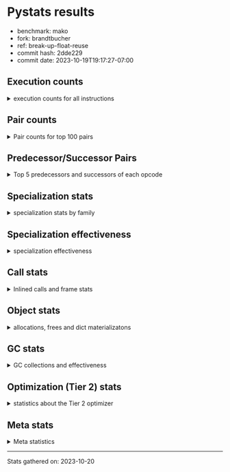 
# Pystats results

- benchmark: mako
- fork: brandtbucher
- ref: break-up-float-reuse
- commit hash: 2dde229
- commit date: 2023-10-19T19:17:27-07:00

## Execution counts

<details>
<summary> execution counts for all instructions </summary>

|Name | Count | Self | Cumulative | Miss ratio | 
|---|---:|---:|---:|---:|
| LOAD_FAST | 153,040,320 | 18.2% | 18.2% |  |
| LOAD_CONST | 152,035,260 | 18.1% | 36.2% |  |
| PUSH_NULL | 76,256,880 | 9.1% | 45.3% |  |
| STORE_FAST | 76,014,540 | 9.0% | 54.3% |  |
| POP_TOP | 65,468,220 | 7.8% | 62.1% |  |
| CALL_BUILTIN_O | 65,400,960 | 7.8% | 69.9% |  |
| LOAD_ATTR_METHOD_NO_DICT | 54,141,120 | 6.4% | 76.3% |  |
| CALL_METHOD_DESCRIPTOR_FAST_WITH_KEYWORDS | 54,050,400 | 6.4% | 82.7% |  |
| LOAD_GLOBAL_BUILTIN | 22,070,940 | 2.6% | 85.4% |  |
| FOR_ITER_RANGE | 21,793,500 | 2.6% | 88.0% |  |
| JUMP_BACKWARD | 21,792,480 | 2.6% | 90.6% |  |
| CALL_STR_1 | 21,700,800 | 2.6% | 93.1% |  |
| RESUME_CHECK | 11,122,140 | 1.3% | 94.5% |  |
| LOAD_GLOBAL_MODULE | 11,103,940 | 1.3% | 95.8% |  |
| RETURN_VALUE | 11,059,260 | 1.3% | 97.1% |  |
| CALL_PY_EXACT_ARGS | 10,981,920 | 1.3% | 98.4% |  |
| LOAD_ATTR_MODULE | 10,883,160 | 1.3% | 99.7% | 0.0% |
| POP_JUMP_IF_FALSE | 206,940 | 0.0% | 99.7% |  |
| LOAD_FAST_LOAD_FAST | 199,200 | 0.0% | 99.7% |  |
| LOAD_ATTR_INSTANCE_VALUE | 192,480 | 0.0% | 99.8% | 1.0% |
| LOAD_ATTR | 169,860 | 0.0% | 99.8% |  |
| TO_BOOL_BOOL | 153,120 | 0.0% | 99.8% |  |
| GET_ITER | 145,980 | 0.0% | 99.8% |  |
| CALL_ISINSTANCE | 145,920 | 0.0% | 99.8% |  |
| FOR_ITER_LIST | 144,960 | 0.0% | 99.8% |  |
| CALL | 111,320 | 0.0% | 99.9% |  |
| POP_JUMP_IF_TRUE | 106,560 | 0.0% | 99.9% |  |
| STORE_ATTR_INSTANCE_VALUE | 95,520 | 0.0% | 99.9% |  |
| NOP | 83,580 | 0.0% | 99.9% |  |
| TO_BOOL | 77,540 | 0.0% | 99.9% |  |
| RETURN_CONST | 62,880 | 0.0% | 99.9% |  |
| CALL_BOUND_METHOD_EXACT_ARGS | 57,600 | 0.0% | 99.9% |  |
| POP_JUMP_IF_NONE | 55,680 | 0.0% | 99.9% |  |
| COPY | 54,720 | 0.0% | 99.9% |  |
| BUILD_TUPLE | 53,280 | 0.0% | 99.9% |  |
| LOAD_ATTR_METHOD_WITH_VALUES | 45,120 | 0.0% | 99.9% |  |
| CALL_BUILTIN_FAST | 36,480 | 0.0% | 99.9% |  |
| CALL_METHOD_DESCRIPTOR_FAST | 33,600 | 0.0% | 99.9% |  |
| INTERPRETER_EXIT | 31,200 | 0.0% | 100.0% |  |
| BINARY_OP | 30,540 | 0.0% | 100.0% |  |
| TO_BOOL_NONE | 29,760 | 0.0% | 100.0% |  |
| BINARY_SUBSCR | 29,360 | 0.0% | 100.0% |  |
| JUMP_FORWARD | 27,840 | 0.0% | 100.0% |  |
| CONTAINS_OP | 27,840 | 0.0% | 100.0% |  |
| MAKE_FUNCTION | 26,880 | 0.0% | 100.0% |  |
| BINARY_SUBSCR_DICT | 26,880 | 0.0% | 100.0% |  |
| CALL_BUILTIN_CLASS | 25,020 | 0.0% | 100.0% |  |
| CALL_PY_WITH_DEFAULTS | 24,960 | 0.0% | 100.0% |  |
| CALL_METHOD_DESCRIPTOR_O | 24,480 | 0.0% | 100.0% |  |
| COMPARE_OP_INT | 24,060 | 0.0% | 100.0% |  |
| CALL_TYPE_1 | 24,000 | 0.0% | 100.0% |  |
| CALL_LEN | 24,000 | 0.0% | 100.0% |  |
| LOAD_ATTR_WITH_HINT | 14,400 | 0.0% | 100.0% |  |
| LOAD_DEREF | 7,320 | 0.0% | 100.0% |  |
| STORE_ATTR | 4,960 | 0.0% | 100.0% |  |
| CALL_METHOD_DESCRIPTOR_NOARGS | 4,320 | 0.0% | 100.0% |  |
| STORE_SUBSCR_DICT | 3,840 | 0.0% | 100.0% |  |
| CALL_KW | 3,840 | 0.0% | 100.0% |  |
| POP_JUMP_IF_NOT_NONE | 3,360 | 0.0% | 100.0% |  |
| COPY_FREE_VARS | 2,940 | 0.0% | 100.0% |  |
| SET_FUNCTION_ATTRIBUTE | 2,880 | 0.0% | 100.0% |  |
| BUILD_MAP | 2,880 | 0.0% | 100.0% |  |
| LOAD_ATTR_NONDESCRIPTOR_WITH_VALUES | 1,940 | 0.0% | 100.0% | 23.7% |
| CALL_FUNCTION_EX | 1,500 | 0.0% | 100.0% |  |
| DICT_MERGE | 1,440 | 0.0% | 100.0% |  |
| BUILD_LIST | 1,440 | 0.0% | 100.0% |  |
| TO_BOOL_INT | 960 | 0.0% | 100.0% |  |
| MAKE_CELL | 960 | 0.0% | 100.0% |  |
| LIST_EXTEND | 960 | 0.0% | 100.0% |  |
| CALL_INTRINSIC_1 | 960 | 0.0% | 100.0% |  |
| BINARY_SUBSCR_GETITEM | 960 | 0.0% | 100.0% |  |
| UNPACK_SEQUENCE_TWO_TUPLE | 480 | 0.0% | 100.0% |  |
| TO_BOOL_STR | 480 | 0.0% | 100.0% |  |
| STORE_FAST_STORE_FAST | 480 | 0.0% | 100.0% |  |
| STORE_DEREF | 480 | 0.0% | 100.0% |  |
| IMPORT_NAME | 480 | 0.0% | 100.0% |  |
| IMPORT_FROM | 480 | 0.0% | 100.0% |  |
| BINARY_SUBSCR_TUPLE_INT | 480 | 0.0% | 100.0% |  |
| BINARY_SLICE | 480 | 0.0% | 100.0% |  |
| BINARY_OP_ADD_INT | 480 | 0.0% | 100.0% |  |
| LOAD_GLOBAL | 80 | 0.0% | 100.0% |  |
| BINARY_OP_SUBTRACT_FLOAT_LHS | 60 | 0.0% | 100.0% |  |
| COMPARE_OP | 20 | 0.0% | 100.0% |  |


</details>

## Pair counts

<details>
<summary> Pair counts for top 100 pairs </summary>

|Pair | Count | Self | Cumulative | 
|---|---:|---:|---:|
| STORE_FAST LOAD_FAST | 75,878,160 | 9.0% | 9.0% |
| CALL_BUILTIN_O POP_TOP | 65,400,960 | 7.8% | 16.8% |
| LOAD_FAST PUSH_NULL | 65,377,080 | 7.8% | 24.6% |
| LOAD_CONST LOAD_CONST | 54,077,760 | 6.4% | 31.0% |
| LOAD_FAST LOAD_ATTR_METHOD_NO_DICT | 54,075,360 | 6.4% | 37.4% |
| LOAD_CONST CALL_METHOD_DESCRIPTOR_FAST_WITH_KEYWORDS | 54,050,400 | 6.4% | 43.8% |
| LOAD_ATTR_METHOD_NO_DICT LOAD_CONST | 54,050,400 | 6.4% | 50.3% |
| CALL_METHOD_DESCRIPTOR_FAST_WITH_KEYWORDS STORE_FAST | 54,050,400 | 6.4% | 56.7% |
| PUSH_NULL LOAD_CONST | 43,695,360 | 5.2% | 61.9% |
| LOAD_CONST CALL_BUILTIN_O | 43,671,360 | 5.2% | 67.1% |
| POP_TOP LOAD_FAST | 43,557,600 | 5.2% | 72.2% |
| LOAD_GLOBAL_BUILTIN LOAD_FAST | 21,900,540 | 2.6% | 74.8% |
| POP_TOP JUMP_BACKWARD | 21,792,480 | 2.6% | 77.4% |
| PUSH_NULL LOAD_GLOBAL_BUILTIN | 21,700,800 | 2.6% | 80.0% |
| LOAD_FAST CALL_STR_1 | 21,672,480 | 2.6% | 82.6% |
| JUMP_BACKWARD FOR_ITER_RANGE | 21,648,480 | 2.6% | 85.1% |
| FOR_ITER_RANGE STORE_FAST | 21,648,480 | 2.6% | 87.7% |
| CALL_PY_EXACT_ARGS RESUME_CHECK | 10,979,040 | 1.3% | 89.0% |
| RESUME_CHECK LOAD_FAST | 10,977,600 | 1.3% | 90.3% |
| LOAD_GLOBAL_MODULE LOAD_ATTR_MODULE | 10,880,700 | 1.3% | 91.6% |
| LOAD_ATTR_MODULE PUSH_NULL | 10,879,720 | 1.3% | 92.9% |
| CALL_STR_1 CALL_BUILTIN_O | 10,852,320 | 1.3% | 94.2% |
| PUSH_NULL LOAD_GLOBAL_MODULE | 10,849,440 | 1.3% | 95.5% |
| RETURN_VALUE CALL_BUILTIN_O | 10,848,480 | 1.3% | 96.8% |
| CALL_STR_1 CALL_PY_EXACT_ARGS | 10,848,480 | 1.3% | 98.1% |
| LOAD_FAST RETURN_VALUE | 10,841,340 | 1.3% | 99.4% |
| LOAD_FAST LOAD_ATTR_INSTANCE_VALUE | 159,840 | 0.0% | 99.4% |
| LOAD_FAST GET_ITER | 145,500 | 0.0% | 99.4% |
| GET_ITER FOR_ITER_RANGE | 145,020 | 0.0% | 99.4% |
| FOR_ITER_RANGE LOAD_FAST | 145,020 | 0.0% | 99.4% |
| CALL_ISINSTANCE TO_BOOL_BOOL | 144,480 | 0.0% | 99.4% |
| JUMP_BACKWARD FOR_ITER_LIST | 144,000 | 0.0% | 99.5% |
| FOR_ITER_LIST STORE_FAST | 144,000 | 0.0% | 99.5% |
| TO_BOOL_BOOL POP_JUMP_IF_FALSE | 127,200 | 0.0% | 99.5% |
| LOAD_FAST LOAD_GLOBAL_BUILTIN | 120,000 | 0.0% | 99.5% |
| RESUME_CHECK LOAD_GLOBAL_BUILTIN | 101,280 | 0.0% | 99.5% |
| RETURN_VALUE RETURN_VALUE | 99,840 | 0.0% | 99.5% |
| LOAD_GLOBAL_BUILTIN CALL_ISINSTANCE | 96,000 | 0.0% | 99.5% |
| LOAD_FAST LOAD_ATTR | 94,080 | 0.0% | 99.6% |
| LOAD_FAST STORE_ATTR_INSTANCE_VALUE | 89,760 | 0.0% | 99.6% |
| LOAD_FAST CALL | 76,820 | 0.0% | 99.6% |
| LOAD_GLOBAL_MODULE LOAD_FAST | 75,840 | 0.0% | 99.6% |
| LOAD_GLOBAL_MODULE LOAD_FAST_LOAD_FAST | 75,360 | 0.0% | 99.6% |
| LOAD_FAST_LOAD_FAST CALL_PY_EXACT_ARGS | 74,400 | 0.0% | 99.6% |
| RETURN_VALUE STORE_FAST | 72,960 | 0.0% | 99.6% |
| LOAD_CONST LOAD_FAST | 61,440 | 0.0% | 99.6% |
| STORE_ATTR_INSTANCE_VALUE LOAD_FAST | 60,960 | 0.0% | 99.6% |
| POP_JUMP_IF_FALSE LOAD_FAST | 59,040 | 0.0% | 99.6% |
| LOAD_ATTR_INSTANCE_VALUE LOAD_ATTR | 58,080 | 0.0% | 99.6% |
| POP_TOP LOAD_CONST | 57,600 | 0.0% | 99.6% |
| NOP LOAD_FAST | 57,600 | 0.0% | 99.7% |
| LOAD_ATTR CALL_BOUND_METHOD_EXACT_ARGS | 57,600 | 0.0% | 99.7% |
| CALL_BOUND_METHOD_EXACT_ARGS RESUME_CHECK | 57,600 | 0.0% | 99.7% |
| LOAD_ATTR_INSTANCE_VALUE LOAD_CONST | 56,640 | 0.0% | 99.7% |
| LOAD_FAST POP_JUMP_IF_NONE | 54,240 | 0.0% | 99.7% |
| LOAD_FAST TO_BOOL | 53,280 | 0.0% | 99.7% |
| TO_BOOL POP_JUMP_IF_TRUE | 51,840 | 0.0% | 99.7% |
| POP_JUMP_IF_FALSE LOAD_GLOBAL_MODULE | 48,960 | 0.0% | 99.7% |
| POP_JUMP_IF_FALSE LOAD_CONST | 48,960 | 0.0% | 99.7% |
| LOAD_FAST LOAD_ATTR_METHOD_WITH_VALUES | 41,280 | 0.0% | 99.7% |
| RESUME_CHECK LOAD_GLOBAL_MODULE | 34,120 | 0.0% | 99.7% |
| LOAD_ATTR_METHOD_WITH_VALUES CALL_PY_EXACT_ARGS | 33,600 | 0.0% | 99.7% |
| LOAD_ATTR LOAD_FAST | 33,600 | 0.0% | 99.7% |
| RETURN_CONST POP_TOP | 31,680 | 0.0% | 99.7% |
| CACHE RESUME_CHECK | 30,720 | 0.0% | 99.7% |
| CALL STORE_FAST | 30,300 | 0.0% | 99.7% |
| STORE_FAST NOP | 29,760 | 0.0% | 99.7% |
| POP_TOP RETURN_CONST | 29,760 | 0.0% | 99.7% |
| POP_JUMP_IF_NONE LOAD_FAST | 29,760 | 0.0% | 99.7% |
| LOAD_FAST LOAD_GLOBAL_MODULE | 29,760 | 0.0% | 99.7% |
| LOAD_CONST STORE_FAST | 29,760 | 0.0% | 99.8% |
| STORE_ATTR_INSTANCE_VALUE RETURN_CONST | 29,280 | 0.0% | 99.8% |
| POP_JUMP_IF_TRUE LOAD_FAST | 29,280 | 0.0% | 99.8% |
| LOAD_CONST BINARY_SUBSCR | 29,280 | 0.0% | 99.8% |
| POP_TOP NOP | 28,860 | 0.0% | 99.8% |
| TO_BOOL_NONE POP_JUMP_IF_TRUE | 28,800 | 0.0% | 99.8% |
| STORE_FAST LOAD_GLOBAL_MODULE | 28,800 | 0.0% | 99.8% |
| POP_JUMP_IF_TRUE POP_TOP | 28,800 | 0.0% | 99.8% |
| LOAD_FAST CALL_BUILTIN_O | 28,800 | 0.0% | 99.8% |
| LOAD_ATTR_INSTANCE_VALUE RETURN_VALUE | 28,800 | 0.0% | 99.8% |
| LOAD_ATTR COPY | 28,800 | 0.0% | 99.8% |
| LOAD_ATTR CALL_BUILTIN_FAST | 28,800 | 0.0% | 99.8% |
| COPY TO_BOOL_NONE | 28,800 | 0.0% | 99.8% |
| CALL_BUILTIN_FAST LOAD_FAST | 28,800 | 0.0% | 99.8% |
| BINARY_SUBSCR LOAD_ATTR_INSTANCE_VALUE | 28,800 | 0.0% | 99.8% |
| RETURN_CONST INTERPRETER_EXIT | 28,320 | 0.0% | 99.8% |
| LOAD_ATTR_METHOD_NO_DICT LOAD_FAST_LOAD_FAST | 28,320 | 0.0% | 99.8% |
| LOAD_FAST BINARY_OP | 27,860 | 0.0% | 99.8% |
| CONTAINS_OP POP_JUMP_IF_FALSE | 27,840 | 0.0% | 99.8% |
| LOAD_FAST_LOAD_FAST LOAD_FAST | 27,360 | 0.0% | 99.8% |
| LOAD_CONST MAKE_FUNCTION | 26,880 | 0.0% | 99.8% |
| LOAD_GLOBAL_BUILTIN LOAD_FAST_LOAD_FAST | 26,400 | 0.0% | 99.8% |
| LOAD_ATTR_INSTANCE_VALUE LOAD_FAST | 26,400 | 0.0% | 99.8% |
| TO_BOOL_BOOL POP_JUMP_IF_TRUE | 25,920 | 0.0% | 99.8% |
| STORE_FAST JUMP_FORWARD | 25,920 | 0.0% | 99.8% |
| BINARY_SUBSCR_DICT RETURN_VALUE | 25,920 | 0.0% | 99.8% |
| TO_BOOL POP_JUMP_IF_FALSE | 25,440 | 0.0% | 99.8% |
| NOP LOAD_GLOBAL_MODULE | 25,440 | 0.0% | 99.8% |
| LOAD_FAST_LOAD_FAST LOAD_FAST_LOAD_FAST | 25,440 | 0.0% | 99.8% |
| JUMP_FORWARD LOAD_FAST | 25,440 | 0.0% | 99.8% |


</details>

## Predecessor/Successor Pairs

<details>
<summary> Top 5 predecessors and successors of each opcode </summary>

### BINARY_SLICE

<details>
<summary> Successors and predecessors for BINARY_SLICE </summary>

|Predecessors | Count | Percentage | 
|---|---:|---:|
| LOAD_FAST | 480 | 100.0% |

|Successors | Count | Percentage | 
|---|---:|---:|
| CALL_BUILTIN_CLASS | 480 | 100.0% |


</details>

### CACHE

<details>
<summary> Successors and predecessors for CACHE </summary>

|Predecessors | Count | Percentage | 
|---|---:|---:|

|Successors | Count | Percentage | 
|---|---:|---:|
| RESUME_CHECK | 30,720 | 98.5% |
| MAKE_CELL | 480 | 1.5% |


</details>

### BINARY_SUBSCR

<details>
<summary> Successors and predecessors for BINARY_SUBSCR </summary>

|Predecessors | Count | Percentage | 
|---|---:|---:|
| LOAD_CONST | 29,280 | 99.7% |
| BINARY_SUBSCR | 80 | 0.3% |

|Successors | Count | Percentage | 
|---|---:|---:|
| LOAD_ATTR_INSTANCE_VALUE | 28,800 | 98.1% |
| TO_BOOL_STR | 480 | 1.6% |
| BINARY_SUBSCR | 80 | 0.3% |


</details>

### GET_ITER

<details>
<summary> Successors and predecessors for GET_ITER </summary>

|Predecessors | Count | Percentage | 
|---|---:|---:|
| LOAD_FAST | 145,500 | 99.7% |
| CALL_BUILTIN_CLASS | 480 | 0.3% |

|Successors | Count | Percentage | 
|---|---:|---:|
| FOR_ITER_RANGE | 145,020 | 99.3% |
| FOR_ITER_LIST | 960 | 0.7% |


</details>

### INTERPRETER_EXIT

<details>
<summary> Successors and predecessors for INTERPRETER_EXIT </summary>

|Predecessors | Count | Percentage | 
|---|---:|---:|
| RETURN_CONST | 28,320 | 90.8% |
| RETURN_VALUE | 2,880 | 9.2% |

|Successors | Count | Percentage | 
|---|---:|---:|


</details>

### MAKE_FUNCTION

<details>
<summary> Successors and predecessors for MAKE_FUNCTION </summary>

|Predecessors | Count | Percentage | 
|---|---:|---:|
| LOAD_CONST | 26,880 | 100.0% |

|Successors | Count | Percentage | 
|---|---:|---:|
| LOAD_FAST | 24,000 | 89.3% |
| SET_FUNCTION_ATTRIBUTE | 2,880 | 10.7% |


</details>

### NOP

<details>
<summary> Successors and predecessors for NOP </summary>

|Predecessors | Count | Percentage | 
|---|---:|---:|
| STORE_FAST | 29,760 | 35.6% |
| POP_TOP | 28,860 | 34.5% |
| POP_JUMP_IF_FALSE | 24,000 | 28.7% |
| RESUME_CHECK | 960 | 1.1% |

|Successors | Count | Percentage | 
|---|---:|---:|
| LOAD_FAST | 57,600 | 68.9% |
| LOAD_GLOBAL_MODULE | 25,440 | 30.4% |
| LOAD_DEREF | 540 | 0.6% |


</details>

### POP_TOP

<details>
<summary> Successors and predecessors for POP_TOP </summary>

|Predecessors | Count | Percentage | 
|---|---:|---:|
| CALL_BUILTIN_O | 65,400,960 | 99.9% |
| RETURN_CONST | 31,680 | 0.0% |
| POP_JUMP_IF_TRUE | 28,800 | 0.0% |
| CALL | 4,380 | 0.0% |
| CALL_BUILTIN_FAST | 1,920 | 0.0% |

|Successors | Count | Percentage | 
|---|---:|---:|
| LOAD_FAST | 43,557,600 | 66.5% |
| JUMP_BACKWARD | 21,792,480 | 33.3% |
| LOAD_CONST | 57,600 | 0.1% |
| RETURN_CONST | 29,760 | 0.0% |
| NOP | 28,860 | 0.0% |


</details>

### PUSH_NULL

<details>
<summary> Successors and predecessors for PUSH_NULL </summary>

|Predecessors | Count | Percentage | 
|---|---:|---:|
| LOAD_FAST | 65,377,080 | 85.7% |
| LOAD_ATTR_MODULE | 10,879,720 | 14.3% |
| LOAD_DEREF | 60 | 0.0% |
| LOAD_ATTR | 20 | 0.0% |

|Successors | Count | Percentage | 
|---|---:|---:|
| LOAD_CONST | 43,695,360 | 57.3% |
| LOAD_GLOBAL_BUILTIN | 21,700,800 | 28.5% |
| LOAD_GLOBAL_MODULE | 10,849,440 | 14.2% |
| LOAD_FAST | 4,380 | 0.0% |
| LOAD_FAST_LOAD_FAST | 2,880 | 0.0% |


</details>

### RETURN_VALUE

<details>
<summary> Successors and predecessors for RETURN_VALUE </summary>

|Predecessors | Count | Percentage | 
|---|---:|---:|
| LOAD_FAST | 10,841,340 | 98.0% |
| RETURN_VALUE | 99,840 | 0.9% |
| LOAD_ATTR_INSTANCE_VALUE | 28,800 | 0.3% |
| BINARY_SUBSCR_DICT | 25,920 | 0.2% |
| CALL | 24,960 | 0.2% |

|Successors | Count | Percentage | 
|---|---:|---:|
| CALL_BUILTIN_O | 10,848,480 | 98.1% |
| RETURN_VALUE | 99,840 | 0.9% |
| STORE_FAST | 72,960 | 0.7% |
| LOAD_ATTR_METHOD_NO_DICT | 24,000 | 0.2% |
| TO_BOOL_BOOL | 3,360 | 0.0% |


</details>

### TO_BOOL

<details>
<summary> Successors and predecessors for TO_BOOL </summary>

|Predecessors | Count | Percentage | 
|---|---:|---:|
| LOAD_FAST | 53,280 | 68.7% |
| CALL_METHOD_DESCRIPTOR_FAST | 24,000 | 31.0% |
| TO_BOOL | 260 | 0.3% |

|Successors | Count | Percentage | 
|---|---:|---:|
| POP_JUMP_IF_TRUE | 51,840 | 66.9% |
| POP_JUMP_IF_FALSE | 25,440 | 32.8% |
| TO_BOOL | 260 | 0.3% |


</details>

### BINARY_OP

<details>
<summary> Successors and predecessors for BINARY_OP </summary>

|Predecessors | Count | Percentage | 
|---|---:|---:|
| LOAD_FAST | 27,860 | 91.2% |
| LOAD_ATTR_WITH_HINT | 1,440 | 4.7% |
| LOAD_ATTR_MODULE | 960 | 3.1% |
| BINARY_OP | 280 | 0.9% |

|Successors | Count | Percentage | 
|---|---:|---:|
| CALL_METHOD_DESCRIPTOR_FAST | 24,000 | 78.6% |
| CALL_BUILTIN_FAST | 3,840 | 12.6% |
| LOAD_FAST | 1,440 | 4.7% |
| TO_BOOL_INT | 960 | 3.1% |
| BINARY_OP | 280 | 0.9% |


</details>

### BUILD_LIST

<details>
<summary> Successors and predecessors for BUILD_LIST </summary>

|Predecessors | Count | Percentage | 
|---|---:|---:|
| LOAD_FAST | 1,440 | 100.0% |

|Successors | Count | Percentage | 
|---|---:|---:|
| LOAD_FAST | 1,440 | 100.0% |


</details>

### BUILD_MAP

<details>
<summary> Successors and predecessors for BUILD_MAP </summary>

|Predecessors | Count | Percentage | 
|---|---:|---:|
| LOAD_FAST | 960 | 33.3% |
| CALL_INTRINSIC_1 | 960 | 33.3% |
| STORE_ATTR_INSTANCE_VALUE | 480 | 16.7% |
| BUILD_TUPLE | 480 | 16.7% |

|Successors | Count | Percentage | 
|---|---:|---:|
| LOAD_FAST | 1,440 | 50.0% |
| CALL_PY_EXACT_ARGS | 960 | 33.3% |
| LOAD_GLOBAL_MODULE | 480 | 16.7% |


</details>

### BUILD_TUPLE

<details>
<summary> Successors and predecessors for BUILD_TUPLE </summary>

|Predecessors | Count | Percentage | 
|---|---:|---:|
| LOAD_FAST_LOAD_FAST | 24,960 | 46.8% |
| LOAD_GLOBAL_BUILTIN | 24,000 | 45.0% |
| LOAD_FAST | 4,320 | 8.1% |

|Successors | Count | Percentage | 
|---|---:|---:|
| CALL_ISINSTANCE | 24,000 | 45.0% |
| BINARY_SUBSCR_DICT | 24,000 | 45.0% |
| LOAD_CONST | 2,880 | 5.4% |
| STORE_FAST | 960 | 1.8% |
| RETURN_VALUE | 480 | 0.9% |


</details>

### CALL

<details>
<summary> Successors and predecessors for CALL </summary>

|Predecessors | Count | Percentage | 
|---|---:|---:|
| LOAD_FAST | 76,820 | 69.0% |
| LOAD_CONST | 24,000 | 21.6% |
| LOAD_GLOBAL_MODULE | 4,320 | 3.9% |
| LOAD_ATTR | 2,400 | 2.2% |
| LOAD_ATTR_INSTANCE_VALUE | 1,440 | 1.3% |

|Successors | Count | Percentage | 
|---|---:|---:|
| STORE_FAST | 30,300 | 27.2% |
| CALL_STR_1 | 25,440 | 22.9% |
| RETURN_VALUE | 24,960 | 22.4% |
| RESUME_CHECK | 24,000 | 21.6% |
| POP_TOP | 4,380 | 3.9% |


</details>

### CALL_FUNCTION_EX

<details>
<summary> Successors and predecessors for CALL_FUNCTION_EX </summary>

|Predecessors | Count | Percentage | 
|---|---:|---:|
| DICT_MERGE | 1,440 | 96.0% |
| LOAD_FAST | 60 | 4.0% |

|Successors | Count | Percentage | 
|---|---:|---:|
| RESUME_CHECK | 960 | 64.0% |
| STORE_FAST | 480 | 32.0% |
| COPY_FREE_VARS | 60 | 4.0% |


</details>

### CALL_INTRINSIC_1

<details>
<summary> Successors and predecessors for CALL_INTRINSIC_1 </summary>

|Predecessors | Count | Percentage | 
|---|---:|---:|
| LIST_EXTEND | 960 | 100.0% |

|Successors | Count | Percentage | 
|---|---:|---:|
| BUILD_MAP | 960 | 100.0% |


</details>

### CALL_KW

<details>
<summary> Successors and predecessors for CALL_KW </summary>

|Predecessors | Count | Percentage | 
|---|---:|---:|
| LOAD_CONST | 3,840 | 100.0% |

|Successors | Count | Percentage | 
|---|---:|---:|
| STORE_FAST | 1,920 | 50.0% |
| LOAD_FAST | 960 | 25.0% |
| STORE_DEREF | 480 | 12.5% |
| RESUME_CHECK | 480 | 12.5% |


</details>

### COMPARE_OP

<details>
<summary> Successors and predecessors for COMPARE_OP </summary>

|Predecessors | Count | Percentage | 
|---|---:|---:|
| LOAD_CONST | 20 | 100.0% |

|Successors | Count | Percentage | 
|---|---:|---:|
| COMPARE_OP_INT | 20 | 100.0% |


</details>

### CONTAINS_OP

<details>
<summary> Successors and predecessors for CONTAINS_OP </summary>

|Predecessors | Count | Percentage | 
|---|---:|---:|
| LOAD_FAST | 24,000 | 86.2% |
| LOAD_ATTR_NONDESCRIPTOR_WITH_VALUES | 1,920 | 6.9% |
| LOAD_ATTR_INSTANCE_VALUE | 1,920 | 6.9% |

|Successors | Count | Percentage | 
|---|---:|---:|
| POP_JUMP_IF_FALSE | 27,840 | 100.0% |


</details>

### COPY

<details>
<summary> Successors and predecessors for COPY </summary>

|Predecessors | Count | Percentage | 
|---|---:|---:|
| LOAD_ATTR | 28,800 | 52.6% |
| CALL_LEN | 24,000 | 43.9% |
| LOAD_ATTR_INSTANCE_VALUE | 960 | 1.8% |
| LOAD_FAST | 480 | 0.9% |
| CALL | 480 | 0.9% |

|Successors | Count | Percentage | 
|---|---:|---:|
| TO_BOOL_NONE | 28,800 | 52.6% |
| STORE_FAST | 24,000 | 43.9% |
| LOAD_FAST | 1,920 | 3.5% |


</details>

### COPY_FREE_VARS

<details>
<summary> Successors and predecessors for COPY_FREE_VARS </summary>

|Predecessors | Count | Percentage | 
|---|---:|---:|
| CALL_PY_EXACT_ARGS | 2,880 | 98.0% |
| CALL_FUNCTION_EX | 60 | 2.0% |

|Successors | Count | Percentage | 
|---|---:|---:|
| RESUME_CHECK | 2,940 | 100.0% |


</details>

### DICT_MERGE

<details>
<summary> Successors and predecessors for DICT_MERGE </summary>

|Predecessors | Count | Percentage | 
|---|---:|---:|
| LOAD_FAST | 960 | 66.7% |
| RETURN_VALUE | 480 | 33.3% |

|Successors | Count | Percentage | 
|---|---:|---:|
| CALL_FUNCTION_EX | 1,440 | 100.0% |


</details>

### IMPORT_FROM

<details>
<summary> Successors and predecessors for IMPORT_FROM </summary>

|Predecessors | Count | Percentage | 
|---|---:|---:|
| IMPORT_NAME | 480 | 100.0% |

|Successors | Count | Percentage | 
|---|---:|---:|
| STORE_FAST | 480 | 100.0% |


</details>

### IMPORT_NAME

<details>
<summary> Successors and predecessors for IMPORT_NAME </summary>

|Predecessors | Count | Percentage | 
|---|---:|---:|
| LOAD_CONST | 480 | 100.0% |

|Successors | Count | Percentage | 
|---|---:|---:|
| IMPORT_FROM | 480 | 100.0% |


</details>

### JUMP_BACKWARD

<details>
<summary> Successors and predecessors for JUMP_BACKWARD </summary>

|Predecessors | Count | Percentage | 
|---|---:|---:|
| POP_TOP | 21,792,480 | 100.0% |

|Successors | Count | Percentage | 
|---|---:|---:|
| FOR_ITER_RANGE | 21,648,480 | 99.3% |
| FOR_ITER_LIST | 144,000 | 0.7% |


</details>

### JUMP_FORWARD

<details>
<summary> Successors and predecessors for JUMP_FORWARD </summary>

|Predecessors | Count | Percentage | 
|---|---:|---:|
| STORE_FAST | 25,920 | 93.1% |
| STORE_ATTR | 1,440 | 5.2% |
| LOAD_ATTR | 480 | 1.7% |

|Successors | Count | Percentage | 
|---|---:|---:|
| LOAD_FAST | 25,440 | 91.4% |
| LOAD_GLOBAL_BUILTIN | 1,920 | 6.9% |
| STORE_FAST | 480 | 1.7% |


</details>

### LIST_EXTEND

<details>
<summary> Successors and predecessors for LIST_EXTEND </summary>

|Predecessors | Count | Percentage | 
|---|---:|---:|
| LOAD_FAST | 960 | 100.0% |

|Successors | Count | Percentage | 
|---|---:|---:|
| CALL_INTRINSIC_1 | 960 | 100.0% |


</details>

### LOAD_ATTR

<details>
<summary> Successors and predecessors for LOAD_ATTR </summary>

|Predecessors | Count | Percentage | 
|---|---:|---:|
| LOAD_FAST | 94,080 | 55.4% |
| LOAD_ATTR_INSTANCE_VALUE | 58,080 | 34.2% |
| LOAD_GLOBAL_MODULE | 9,640 | 5.7% |
| LOAD_ATTR | 5,640 | 3.3% |
| LOAD_FAST_LOAD_FAST | 2,400 | 1.4% |

|Successors | Count | Percentage | 
|---|---:|---:|
| CALL_BOUND_METHOD_EXACT_ARGS | 57,600 | 33.9% |
| LOAD_FAST | 33,600 | 19.8% |
| COPY | 28,800 | 17.0% |
| CALL_BUILTIN_FAST | 28,800 | 17.0% |
| LOAD_ATTR | 5,640 | 3.3% |


</details>

### LOAD_CONST

<details>
<summary> Successors and predecessors for LOAD_CONST </summary>

|Predecessors | Count | Percentage | 
|---|---:|---:|
| LOAD_CONST | 54,077,760 | 35.6% |
| LOAD_ATTR_METHOD_NO_DICT | 54,050,400 | 35.6% |
| PUSH_NULL | 43,695,360 | 28.7% |
| POP_TOP | 57,600 | 0.0% |
| LOAD_ATTR_INSTANCE_VALUE | 56,640 | 0.0% |

|Successors | Count | Percentage | 
|---|---:|---:|
| LOAD_CONST | 54,077,760 | 35.6% |
| CALL_METHOD_DESCRIPTOR_FAST_WITH_KEYWORDS | 54,050,400 | 35.6% |
| CALL_BUILTIN_O | 43,671,360 | 28.7% |
| LOAD_FAST | 61,440 | 0.0% |
| STORE_FAST | 29,760 | 0.0% |


</details>

### LOAD_DEREF

<details>
<summary> Successors and predecessors for LOAD_DEREF </summary>

|Predecessors | Count | Percentage | 
|---|---:|---:|
| LOAD_GLOBAL_MODULE | 2,880 | 39.3% |
| LOAD_ATTR_METHOD_WITH_VALUES | 2,880 | 39.3% |
| STORE_FAST | 540 | 7.4% |
| NOP | 540 | 7.4% |
| RESUME_CHECK | 480 | 6.6% |

|Successors | Count | Percentage | 
|---|---:|---:|
| LOAD_ATTR_METHOD_WITH_VALUES | 3,360 | 45.9% |
| CALL_PY_EXACT_ARGS | 2,880 | 39.3% |
| LOAD_ATTR_INSTANCE_VALUE | 960 | 13.1% |
| STORE_FAST | 60 | 0.8% |
| PUSH_NULL | 60 | 0.8% |


</details>

### LOAD_FAST

<details>
<summary> Successors and predecessors for LOAD_FAST </summary>

|Predecessors | Count | Percentage | 
|---|---:|---:|
| STORE_FAST | 75,878,160 | 49.6% |
| POP_TOP | 43,557,600 | 28.5% |
| LOAD_GLOBAL_BUILTIN | 21,900,540 | 14.3% |
| RESUME_CHECK | 10,977,600 | 7.2% |
| FOR_ITER_RANGE | 145,020 | 0.1% |

|Successors | Count | Percentage | 
|---|---:|---:|
| PUSH_NULL | 65,377,080 | 42.7% |
| LOAD_ATTR_METHOD_NO_DICT | 54,075,360 | 35.3% |
| CALL_STR_1 | 21,672,480 | 14.2% |
| RETURN_VALUE | 10,841,340 | 7.1% |
| LOAD_ATTR_INSTANCE_VALUE | 159,840 | 0.1% |


</details>

### LOAD_FAST_LOAD_FAST

<details>
<summary> Successors and predecessors for LOAD_FAST_LOAD_FAST </summary>

|Predecessors | Count | Percentage | 
|---|---:|---:|
| LOAD_GLOBAL_MODULE | 75,360 | 37.8% |
| LOAD_ATTR_METHOD_NO_DICT | 28,320 | 14.2% |
| LOAD_GLOBAL_BUILTIN | 26,400 | 13.3% |
| LOAD_FAST_LOAD_FAST | 25,440 | 12.8% |
| CALL_TYPE_1 | 24,000 | 12.0% |

|Successors | Count | Percentage | 
|---|---:|---:|
| CALL_PY_EXACT_ARGS | 74,400 | 37.3% |
| LOAD_FAST | 27,360 | 13.7% |
| LOAD_FAST_LOAD_FAST | 25,440 | 12.8% |
| BUILD_TUPLE | 24,960 | 12.5% |
| CALL_BUILTIN_CLASS | 24,000 | 12.0% |


</details>

### LOAD_GLOBAL

<details>
<summary> Successors and predecessors for LOAD_GLOBAL </summary>

|Predecessors | Count | Percentage | 
|---|---:|---:|
| RETURN_VALUE | 40 | 50.0% |
| RESUME_CHECK | 20 | 25.0% |
| POP_JUMP_IF_FALSE | 20 | 25.0% |

|Successors | Count | Percentage | 
|---|---:|---:|
| LOAD_GLOBAL_MODULE | 40 | 50.0% |
| LOAD_GLOBAL_BUILTIN | 20 | 25.0% |
| LOAD_ATTR | 20 | 25.0% |


</details>

### MAKE_CELL

<details>
<summary> Successors and predecessors for MAKE_CELL </summary>

|Predecessors | Count | Percentage | 
|---|---:|---:|
| MAKE_CELL | 480 | 50.0% |
| CACHE | 480 | 50.0% |

|Successors | Count | Percentage | 
|---|---:|---:|
| RESUME_CHECK | 480 | 50.0% |
| MAKE_CELL | 480 | 50.0% |


</details>

### POP_JUMP_IF_FALSE

<details>
<summary> Successors and predecessors for POP_JUMP_IF_FALSE </summary>

|Predecessors | Count | Percentage | 
|---|---:|---:|
| TO_BOOL_BOOL | 127,200 | 61.5% |
| CONTAINS_OP | 27,840 | 13.5% |
| TO_BOOL | 25,440 | 12.3% |
| COMPARE_OP_INT | 24,060 | 11.6% |
| TO_BOOL_NONE | 960 | 0.5% |

|Successors | Count | Percentage | 
|---|---:|---:|
| LOAD_FAST | 59,040 | 28.5% |
| LOAD_GLOBAL_MODULE | 48,960 | 23.7% |
| LOAD_CONST | 48,960 | 23.7% |
| LOAD_GLOBAL_BUILTIN | 24,040 | 11.6% |
| NOP | 24,000 | 11.6% |


</details>

### POP_JUMP_IF_NONE

<details>
<summary> Successors and predecessors for POP_JUMP_IF_NONE </summary>

|Predecessors | Count | Percentage | 
|---|---:|---:|
| LOAD_FAST | 54,240 | 97.4% |
| LOAD_ATTR_INSTANCE_VALUE | 1,440 | 2.6% |

|Successors | Count | Percentage | 
|---|---:|---:|
| LOAD_FAST | 29,760 | 53.4% |
| LOAD_GLOBAL_MODULE | 24,000 | 43.1% |
| LOAD_FAST_LOAD_FAST | 1,440 | 2.6% |
| LOAD_GLOBAL_BUILTIN | 480 | 0.9% |


</details>

### POP_JUMP_IF_NOT_NONE

<details>
<summary> Successors and predecessors for POP_JUMP_IF_NOT_NONE </summary>

|Predecessors | Count | Percentage | 
|---|---:|---:|
| LOAD_FAST | 2,400 | 71.4% |
| LOAD_ATTR_WITH_HINT | 960 | 28.6% |

|Successors | Count | Percentage | 
|---|---:|---:|
| LOAD_FAST | 1,920 | 57.1% |
| LOAD_GLOBAL_MODULE | 1,440 | 42.9% |


</details>

### POP_JUMP_IF_TRUE

<details>
<summary> Successors and predecessors for POP_JUMP_IF_TRUE </summary>

|Predecessors | Count | Percentage | 
|---|---:|---:|
| TO_BOOL | 51,840 | 48.6% |
| TO_BOOL_NONE | 28,800 | 27.0% |
| TO_BOOL_BOOL | 25,920 | 24.3% |

|Successors | Count | Percentage | 
|---|---:|---:|
| LOAD_FAST | 29,280 | 27.5% |
| POP_TOP | 28,800 | 27.0% |
| LOAD_GLOBAL_MODULE | 24,480 | 23.0% |
| LOAD_GLOBAL_BUILTIN | 24,000 | 22.5% |


</details>

### RETURN_CONST

<details>
<summary> Successors and predecessors for RETURN_CONST </summary>

|Predecessors | Count | Percentage | 
|---|---:|---:|
| POP_TOP | 29,760 | 47.3% |
| STORE_ATTR_INSTANCE_VALUE | 29,280 | 46.6% |
| POP_JUMP_IF_FALSE | 1,920 | 3.1% |
| RESUME_CHECK | 960 | 1.5% |
| STORE_SUBSCR_DICT | 480 | 0.8% |

|Successors | Count | Percentage | 
|---|---:|---:|
| POP_TOP | 31,680 | 50.4% |
| INTERPRETER_EXIT | 28,320 | 45.0% |
| RETURN_VALUE | 2,880 | 4.6% |


</details>

### SET_FUNCTION_ATTRIBUTE

<details>
<summary> Successors and predecessors for SET_FUNCTION_ATTRIBUTE </summary>

|Predecessors | Count | Percentage | 
|---|---:|---:|
| MAKE_FUNCTION | 2,880 | 100.0% |

|Successors | Count | Percentage | 
|---|---:|---:|
| STORE_FAST | 2,880 | 100.0% |


</details>

### STORE_ATTR

<details>
<summary> Successors and predecessors for STORE_ATTR </summary>

|Predecessors | Count | Percentage | 
|---|---:|---:|
| LOAD_FAST_LOAD_FAST | 2,880 | 58.1% |
| LOAD_FAST | 1,920 | 38.7% |
| STORE_ATTR | 160 | 3.2% |

|Successors | Count | Percentage | 
|---|---:|---:|
| LOAD_FAST_LOAD_FAST | 1,440 | 29.0% |
| LOAD_FAST | 1,440 | 29.0% |
| JUMP_FORWARD | 1,440 | 29.0% |
| RETURN_CONST | 480 | 9.7% |
| STORE_ATTR | 160 | 3.2% |


</details>

### STORE_DEREF

<details>
<summary> Successors and predecessors for STORE_DEREF </summary>

|Predecessors | Count | Percentage | 
|---|---:|---:|
| CALL_KW | 480 | 100.0% |

|Successors | Count | Percentage | 
|---|---:|---:|
| LOAD_FAST | 480 | 100.0% |


</details>

### STORE_FAST

<details>
<summary> Successors and predecessors for STORE_FAST </summary>

|Predecessors | Count | Percentage | 
|---|---:|---:|
| CALL_METHOD_DESCRIPTOR_FAST_WITH_KEYWORDS | 54,050,400 | 71.1% |
| FOR_ITER_RANGE | 21,648,480 | 28.5% |
| FOR_ITER_LIST | 144,000 | 0.2% |
| RETURN_VALUE | 72,960 | 0.1% |
| CALL | 30,300 | 0.0% |

|Successors | Count | Percentage | 
|---|---:|---:|
| LOAD_FAST | 75,878,160 | 99.8% |
| NOP | 29,760 | 0.0% |
| LOAD_GLOBAL_MODULE | 28,800 | 0.0% |
| JUMP_FORWARD | 25,920 | 0.0% |
| LOAD_GLOBAL_BUILTIN | 24,480 | 0.0% |


</details>

### STORE_FAST_STORE_FAST

<details>
<summary> Successors and predecessors for STORE_FAST_STORE_FAST </summary>

|Predecessors | Count | Percentage | 
|---|---:|---:|
| UNPACK_SEQUENCE_TWO_TUPLE | 480 | 100.0% |

|Successors | Count | Percentage | 
|---|---:|---:|
| LOAD_GLOBAL_MODULE | 480 | 100.0% |


</details>

### BINARY_OP_ADD_INT

<details>
<summary> Successors and predecessors for BINARY_OP_ADD_INT </summary>

|Predecessors | Count | Percentage | 
|---|---:|---:|
| LOAD_FAST_LOAD_FAST | 480 | 100.0% |

|Successors | Count | Percentage | 
|---|---:|---:|
| STORE_FAST | 480 | 100.0% |


</details>

### BINARY_OP_SUBTRACT_FLOAT_LHS

<details>
<summary> Successors and predecessors for BINARY_OP_SUBTRACT_FLOAT_LHS </summary>

|Predecessors | Count | Percentage | 
|---|---:|---:|
| LOAD_FAST | 40 | 66.7% |
| BINARY_OP | 20 | 33.3% |

|Successors | Count | Percentage | 
|---|---:|---:|
| STORE_FAST | 60 | 100.0% |


</details>

### BINARY_SUBSCR_DICT

<details>
<summary> Successors and predecessors for BINARY_SUBSCR_DICT </summary>

|Predecessors | Count | Percentage | 
|---|---:|---:|
| BUILD_TUPLE | 24,000 | 89.3% |
| LOAD_FAST | 2,880 | 10.7% |

|Successors | Count | Percentage | 
|---|---:|---:|
| RETURN_VALUE | 25,920 | 96.4% |
| CALL_PY_EXACT_ARGS | 960 | 3.6% |


</details>

### BINARY_SUBSCR_GETITEM

<details>
<summary> Successors and predecessors for BINARY_SUBSCR_GETITEM </summary>

|Predecessors | Count | Percentage | 
|---|---:|---:|
| LOAD_CONST | 960 | 100.0% |

|Successors | Count | Percentage | 
|---|---:|---:|
| RESUME_CHECK | 960 | 100.0% |


</details>

### BINARY_SUBSCR_TUPLE_INT

<details>
<summary> Successors and predecessors for BINARY_SUBSCR_TUPLE_INT </summary>

|Predecessors | Count | Percentage | 
|---|---:|---:|
| LOAD_FAST | 480 | 100.0% |

|Successors | Count | Percentage | 
|---|---:|---:|
| STORE_FAST | 480 | 100.0% |


</details>

### CALL_BOUND_METHOD_EXACT_ARGS

<details>
<summary> Successors and predecessors for CALL_BOUND_METHOD_EXACT_ARGS </summary>

|Predecessors | Count | Percentage | 
|---|---:|---:|
| LOAD_ATTR | 57,600 | 100.0% |

|Successors | Count | Percentage | 
|---|---:|---:|
| RESUME_CHECK | 57,600 | 100.0% |


</details>

### CALL_BUILTIN_CLASS

<details>
<summary> Successors and predecessors for CALL_BUILTIN_CLASS </summary>

|Predecessors | Count | Percentage | 
|---|---:|---:|
| LOAD_FAST_LOAD_FAST | 24,000 | 95.9% |
| LOAD_FAST | 520 | 2.1% |
| BINARY_SLICE | 480 | 1.9% |
| CALL | 20 | 0.1% |

|Successors | Count | Percentage | 
|---|---:|---:|
| CALL_METHOD_DESCRIPTOR_O | 24,000 | 95.9% |
| STORE_FAST | 540 | 2.2% |
| GET_ITER | 480 | 1.9% |


</details>

### CALL_BUILTIN_FAST

<details>
<summary> Successors and predecessors for CALL_BUILTIN_FAST </summary>

|Predecessors | Count | Percentage | 
|---|---:|---:|
| LOAD_ATTR | 28,800 | 78.9% |
| BINARY_OP | 3,840 | 10.5% |
| LOAD_FAST | 1,920 | 5.3% |
| LOAD_CONST | 1,920 | 5.3% |

|Successors | Count | Percentage | 
|---|---:|---:|
| LOAD_FAST | 28,800 | 78.9% |
| RETURN_VALUE | 3,840 | 10.5% |
| POP_TOP | 1,920 | 5.3% |
| STORE_FAST | 1,440 | 3.9% |
| TO_BOOL_BOOL | 480 | 1.3% |


</details>

### CALL_BUILTIN_O

<details>
<summary> Successors and predecessors for CALL_BUILTIN_O </summary>

|Predecessors | Count | Percentage | 
|---|---:|---:|
| LOAD_CONST | 43,671,360 | 66.8% |
| CALL_STR_1 | 10,852,320 | 16.6% |
| RETURN_VALUE | 10,848,480 | 16.6% |
| LOAD_FAST | 28,800 | 0.0% |

|Successors | Count | Percentage | 
|---|---:|---:|
| POP_TOP | 65,400,960 | 100.0% |


</details>

### CALL_ISINSTANCE

<details>
<summary> Successors and predecessors for CALL_ISINSTANCE </summary>

|Predecessors | Count | Percentage | 
|---|---:|---:|
| LOAD_GLOBAL_BUILTIN | 96,000 | 65.8% |
| LOAD_GLOBAL_MODULE | 24,000 | 16.4% |
| BUILD_TUPLE | 24,000 | 16.4% |
| LOAD_ATTR | 1,440 | 1.0% |
| LOAD_ATTR_MODULE | 480 | 0.3% |

|Successors | Count | Percentage | 
|---|---:|---:|
| TO_BOOL_BOOL | 144,480 | 99.0% |
| RETURN_VALUE | 1,440 | 1.0% |


</details>

### CALL_LEN

<details>
<summary> Successors and predecessors for CALL_LEN </summary>

|Predecessors | Count | Percentage | 
|---|---:|---:|
| LOAD_FAST | 24,000 | 100.0% |

|Successors | Count | Percentage | 
|---|---:|---:|
| COPY | 24,000 | 100.0% |


</details>

### CALL_METHOD_DESCRIPTOR_FAST

<details>
<summary> Successors and predecessors for CALL_METHOD_DESCRIPTOR_FAST </summary>

|Predecessors | Count | Percentage | 
|---|---:|---:|
| BINARY_OP | 24,000 | 71.4% |
| LOAD_FAST_LOAD_FAST | 4,320 | 12.9% |
| CALL_METHOD_DESCRIPTOR_FAST | 4,320 | 12.9% |
| LOAD_ATTR_METHOD_NO_DICT | 960 | 2.9% |

|Successors | Count | Percentage | 
|---|---:|---:|
| TO_BOOL | 24,000 | 71.4% |
| RETURN_VALUE | 5,280 | 15.7% |
| CALL_METHOD_DESCRIPTOR_FAST | 4,320 | 12.9% |


</details>

### CALL_METHOD_DESCRIPTOR_FAST_WITH_KEYWORDS

<details>
<summary> Successors and predecessors for CALL_METHOD_DESCRIPTOR_FAST_WITH_KEYWORDS </summary>

|Predecessors | Count | Percentage | 
|---|---:|---:|
| LOAD_CONST | 54,050,400 | 100.0% |

|Successors | Count | Percentage | 
|---|---:|---:|
| STORE_FAST | 54,050,400 | 100.0% |


</details>

### CALL_METHOD_DESCRIPTOR_NOARGS

<details>
<summary> Successors and predecessors for CALL_METHOD_DESCRIPTOR_NOARGS </summary>

|Predecessors | Count | Percentage | 
|---|---:|---:|
| LOAD_ATTR_METHOD_NO_DICT | 4,320 | 100.0% |

|Successors | Count | Percentage | 
|---|---:|---:|
| LOAD_FAST | 4,320 | 100.0% |


</details>

### CALL_METHOD_DESCRIPTOR_O

<details>
<summary> Successors and predecessors for CALL_METHOD_DESCRIPTOR_O </summary>

|Predecessors | Count | Percentage | 
|---|---:|---:|
| CALL_BUILTIN_CLASS | 24,000 | 98.0% |
| LOAD_ATTR_INSTANCE_VALUE | 480 | 2.0% |

|Successors | Count | Percentage | 
|---|---:|---:|
| RETURN_VALUE | 24,480 | 100.0% |


</details>

### CALL_PY_EXACT_ARGS

<details>
<summary> Successors and predecessors for CALL_PY_EXACT_ARGS </summary>

|Predecessors | Count | Percentage | 
|---|---:|---:|
| CALL_STR_1 | 10,848,480 | 98.8% |
| LOAD_FAST_LOAD_FAST | 74,400 | 0.7% |
| LOAD_ATTR_METHOD_WITH_VALUES | 33,600 | 0.3% |
| LOAD_FAST | 9,120 | 0.1% |
| LOAD_GLOBAL_MODULE | 5,280 | 0.0% |

|Successors | Count | Percentage | 
|---|---:|---:|
| RESUME_CHECK | 10,979,040 | 100.0% |
| COPY_FREE_VARS | 2,880 | 0.0% |


</details>

### CALL_PY_WITH_DEFAULTS

<details>
<summary> Successors and predecessors for CALL_PY_WITH_DEFAULTS </summary>

|Predecessors | Count | Percentage | 
|---|---:|---:|
| LOAD_FAST | 24,000 | 96.2% |
| LOAD_FAST_LOAD_FAST | 960 | 3.8% |

|Successors | Count | Percentage | 
|---|---:|---:|
| RESUME_CHECK | 24,960 | 100.0% |


</details>

### CALL_STR_1

<details>
<summary> Successors and predecessors for CALL_STR_1 </summary>

|Predecessors | Count | Percentage | 
|---|---:|---:|
| LOAD_FAST | 21,672,480 | 99.9% |
| CALL | 25,440 | 0.1% |
| RETURN_VALUE | 2,880 | 0.0% |

|Successors | Count | Percentage | 
|---|---:|---:|
| CALL_BUILTIN_O | 10,852,320 | 50.0% |
| CALL_PY_EXACT_ARGS | 10,848,480 | 50.0% |


</details>

### CALL_TYPE_1

<details>
<summary> Successors and predecessors for CALL_TYPE_1 </summary>

|Predecessors | Count | Percentage | 
|---|---:|---:|
| LOAD_FAST | 24,000 | 100.0% |

|Successors | Count | Percentage | 
|---|---:|---:|
| LOAD_FAST_LOAD_FAST | 24,000 | 100.0% |


</details>

### COMPARE_OP_INT

<details>
<summary> Successors and predecessors for COMPARE_OP_INT </summary>

|Predecessors | Count | Percentage | 
|---|---:|---:|
| LOAD_CONST | 24,040 | 99.9% |
| COMPARE_OP | 20 | 0.1% |

|Successors | Count | Percentage | 
|---|---:|---:|
| POP_JUMP_IF_FALSE | 24,060 | 100.0% |


</details>

### FOR_ITER_LIST

<details>
<summary> Successors and predecessors for FOR_ITER_LIST </summary>

|Predecessors | Count | Percentage | 
|---|---:|---:|
| JUMP_BACKWARD | 144,000 | 99.3% |
| GET_ITER | 960 | 0.7% |

|Successors | Count | Percentage | 
|---|---:|---:|
| STORE_FAST | 144,000 | 99.3% |
| LOAD_FAST | 960 | 0.7% |


</details>

### FOR_ITER_RANGE

<details>
<summary> Successors and predecessors for FOR_ITER_RANGE </summary>

|Predecessors | Count | Percentage | 
|---|---:|---:|
| JUMP_BACKWARD | 21,648,480 | 99.3% |
| GET_ITER | 145,020 | 0.7% |

|Successors | Count | Percentage | 
|---|---:|---:|
| STORE_FAST | 21,648,480 | 99.3% |
| LOAD_FAST | 145,020 | 0.7% |


</details>

### LOAD_ATTR_INSTANCE_VALUE

<details>
<summary> Successors and predecessors for LOAD_ATTR_INSTANCE_VALUE </summary>

|Predecessors | Count | Percentage | 
|---|---:|---:|
| LOAD_FAST | 159,840 | 83.0% |
| BINARY_SUBSCR | 28,800 | 15.0% |
| LOAD_FAST_LOAD_FAST | 2,880 | 1.5% |
| LOAD_DEREF | 960 | 0.5% |

|Successors | Count | Percentage | 
|---|---:|---:|
| LOAD_ATTR | 58,080 | 30.2% |
| LOAD_CONST | 56,640 | 29.4% |
| RETURN_VALUE | 28,800 | 15.0% |
| LOAD_FAST | 26,400 | 13.7% |
| LOAD_ATTR_METHOD_NO_DICT | 12,960 | 6.7% |


</details>

### LOAD_ATTR_METHOD_NO_DICT

<details>
<summary> Successors and predecessors for LOAD_ATTR_METHOD_NO_DICT </summary>

|Predecessors | Count | Percentage | 
|---|---:|---:|
| LOAD_FAST | 54,075,360 | 99.9% |
| RETURN_VALUE | 24,000 | 0.0% |
| LOAD_CONST | 24,000 | 0.0% |
| LOAD_ATTR_INSTANCE_VALUE | 12,960 | 0.0% |
| LOAD_ATTR | 4,800 | 0.0% |

|Successors | Count | Percentage | 
|---|---:|---:|
| LOAD_CONST | 54,050,400 | 99.8% |
| LOAD_FAST_LOAD_FAST | 28,320 | 0.1% |
| LOAD_GLOBAL_MODULE | 24,000 | 0.0% |
| LOAD_GLOBAL_BUILTIN | 24,000 | 0.0% |
| LOAD_FAST | 9,120 | 0.0% |


</details>

### LOAD_ATTR_METHOD_WITH_VALUES

<details>
<summary> Successors and predecessors for LOAD_ATTR_METHOD_WITH_VALUES </summary>

|Predecessors | Count | Percentage | 
|---|---:|---:|
| LOAD_FAST | 41,280 | 91.5% |
| LOAD_DEREF | 3,360 | 7.4% |
| RETURN_VALUE | 480 | 1.1% |

|Successors | Count | Percentage | 
|---|---:|---:|
| CALL_PY_EXACT_ARGS | 33,600 | 74.5% |
| LOAD_CONST | 5,280 | 11.7% |
| LOAD_DEREF | 2,880 | 6.4% |
| LOAD_FAST_LOAD_FAST | 1,920 | 4.3% |
| LOAD_FAST | 1,440 | 3.2% |


</details>

### LOAD_ATTR_MODULE

<details>
<summary> Successors and predecessors for LOAD_ATTR_MODULE </summary>

|Predecessors | Count | Percentage | 
|---|---:|---:|
| LOAD_GLOBAL_MODULE | 10,880,700 | 100.0% |
| LOAD_ATTR_WITH_HINT | 1,920 | 0.0% |
| LOAD_FAST_LOAD_FAST | 480 | 0.0% |
| LOAD_ATTR | 40 | 0.0% |
| LOAD_ATTR_MODULE | 20 | 0.0% |

|Successors | Count | Percentage | 
|---|---:|---:|
| PUSH_NULL | 10,879,720 | 100.0% |
| LOAD_FAST | 1,440 | 0.0% |
| BINARY_OP | 960 | 0.0% |
| LOAD_FAST_LOAD_FAST | 480 | 0.0% |
| CALL_ISINSTANCE | 480 | 0.0% |


</details>

### LOAD_ATTR_NONDESCRIPTOR_WITH_VALUES

<details>
<summary> Successors and predecessors for LOAD_ATTR_NONDESCRIPTOR_WITH_VALUES </summary>

|Predecessors | Count | Percentage | 
|---|---:|---:|
| LOAD_FAST_LOAD_FAST | 1,920 | 99.0% |
| LOAD_ATTR_NONDESCRIPTOR_WITH_VALUES | 20 | 1.0% |

|Successors | Count | Percentage | 
|---|---:|---:|
| CONTAINS_OP | 1,920 | 99.0% |
| LOAD_ATTR_NONDESCRIPTOR_WITH_VALUES | 20 | 1.0% |


</details>

### LOAD_ATTR_WITH_HINT

<details>
<summary> Successors and predecessors for LOAD_ATTR_WITH_HINT </summary>

|Predecessors | Count | Percentage | 
|---|---:|---:|
| LOAD_FAST | 12,960 | 90.0% |
| LOAD_ATTR_INSTANCE_VALUE | 960 | 6.7% |
| LOAD_FAST_LOAD_FAST | 480 | 3.3% |

|Successors | Count | Percentage | 
|---|---:|---:|
| LOAD_CONST | 6,240 | 43.3% |
| LOAD_ATTR_MODULE | 1,920 | 13.3% |
| BINARY_OP | 1,440 | 10.0% |
| TO_BOOL_BOOL | 960 | 6.7% |
| STORE_FAST | 960 | 6.7% |


</details>

### LOAD_GLOBAL_BUILTIN

<details>
<summary> Successors and predecessors for LOAD_GLOBAL_BUILTIN </summary>

|Predecessors | Count | Percentage | 
|---|---:|---:|
| PUSH_NULL | 21,700,800 | 98.3% |
| LOAD_FAST | 120,000 | 0.5% |
| RESUME_CHECK | 101,280 | 0.5% |
| STORE_FAST | 24,480 | 0.1% |
| POP_JUMP_IF_FALSE | 24,040 | 0.1% |

|Successors | Count | Percentage | 
|---|---:|---:|
| LOAD_FAST | 21,900,540 | 99.2% |
| CALL_ISINSTANCE | 96,000 | 0.4% |
| LOAD_FAST_LOAD_FAST | 26,400 | 0.1% |
| LOAD_GLOBAL_BUILTIN | 24,000 | 0.1% |
| BUILD_TUPLE | 24,000 | 0.1% |


</details>

### LOAD_GLOBAL_MODULE

<details>
<summary> Successors and predecessors for LOAD_GLOBAL_MODULE </summary>

|Predecessors | Count | Percentage | 
|---|---:|---:|
| PUSH_NULL | 10,849,440 | 97.7% |
| POP_JUMP_IF_FALSE | 48,960 | 0.4% |
| RESUME_CHECK | 34,120 | 0.3% |
| LOAD_FAST | 29,760 | 0.3% |
| STORE_FAST | 28,800 | 0.3% |

|Successors | Count | Percentage | 
|---|---:|---:|
| LOAD_ATTR_MODULE | 10,880,700 | 98.0% |
| LOAD_FAST | 75,840 | 0.7% |
| LOAD_FAST_LOAD_FAST | 75,360 | 0.7% |
| LOAD_GLOBAL_BUILTIN | 24,000 | 0.2% |
| CALL_ISINSTANCE | 24,000 | 0.2% |


</details>

### RESUME_CHECK

<details>
<summary> Successors and predecessors for RESUME_CHECK </summary>

|Predecessors | Count | Percentage | 
|---|---:|---:|
| CALL_PY_EXACT_ARGS | 10,979,040 | 98.7% |
| CALL_BOUND_METHOD_EXACT_ARGS | 57,600 | 0.5% |
| CACHE | 30,720 | 0.3% |
| CALL_PY_WITH_DEFAULTS | 24,960 | 0.2% |
| CALL | 24,000 | 0.2% |

|Successors | Count | Percentage | 
|---|---:|---:|
| LOAD_FAST | 10,977,600 | 98.7% |
| LOAD_GLOBAL_BUILTIN | 101,280 | 0.9% |
| LOAD_GLOBAL_MODULE | 34,120 | 0.3% |
| LOAD_FAST_LOAD_FAST | 5,760 | 0.1% |
| RETURN_CONST | 960 | 0.0% |


</details>

### STORE_ATTR_INSTANCE_VALUE

<details>
<summary> Successors and predecessors for STORE_ATTR_INSTANCE_VALUE </summary>

|Predecessors | Count | Percentage | 
|---|---:|---:|
| LOAD_FAST | 89,760 | 94.0% |
| LOAD_FAST_LOAD_FAST | 5,760 | 6.0% |

|Successors | Count | Percentage | 
|---|---:|---:|
| LOAD_FAST | 60,960 | 63.8% |
| RETURN_CONST | 29,280 | 30.7% |
| LOAD_FAST_LOAD_FAST | 3,360 | 3.5% |
| LOAD_CONST | 960 | 1.0% |
| LOAD_GLOBAL_MODULE | 480 | 0.5% |


</details>

### STORE_SUBSCR_DICT

<details>
<summary> Successors and predecessors for STORE_SUBSCR_DICT </summary>

|Predecessors | Count | Percentage | 
|---|---:|---:|
| LOAD_CONST | 3,840 | 100.0% |

|Successors | Count | Percentage | 
|---|---:|---:|
| LOAD_GLOBAL_BUILTIN | 1,440 | 37.5% |
| LOAD_FAST | 1,440 | 37.5% |
| RETURN_CONST | 480 | 12.5% |
| LOAD_GLOBAL_MODULE | 480 | 12.5% |


</details>

### TO_BOOL_BOOL

<details>
<summary> Successors and predecessors for TO_BOOL_BOOL </summary>

|Predecessors | Count | Percentage | 
|---|---:|---:|
| CALL_ISINSTANCE | 144,480 | 94.4% |
| RETURN_VALUE | 3,360 | 2.2% |
| LOAD_FAST | 2,400 | 1.6% |
| LOAD_ATTR_WITH_HINT | 960 | 0.6% |
| LOAD_ATTR_INSTANCE_VALUE | 960 | 0.6% |

|Successors | Count | Percentage | 
|---|---:|---:|
| POP_JUMP_IF_FALSE | 127,200 | 83.1% |
| POP_JUMP_IF_TRUE | 25,920 | 16.9% |


</details>

### TO_BOOL_INT

<details>
<summary> Successors and predecessors for TO_BOOL_INT </summary>

|Predecessors | Count | Percentage | 
|---|---:|---:|
| BINARY_OP | 960 | 100.0% |

|Successors | Count | Percentage | 
|---|---:|---:|
| POP_JUMP_IF_FALSE | 960 | 100.0% |


</details>

### TO_BOOL_NONE

<details>
<summary> Successors and predecessors for TO_BOOL_NONE </summary>

|Predecessors | Count | Percentage | 
|---|---:|---:|
| COPY | 28,800 | 96.8% |
| LOAD_ATTR_WITH_HINT | 480 | 1.6% |
| LOAD_ATTR_INSTANCE_VALUE | 480 | 1.6% |

|Successors | Count | Percentage | 
|---|---:|---:|
| POP_JUMP_IF_TRUE | 28,800 | 96.8% |
| POP_JUMP_IF_FALSE | 960 | 3.2% |


</details>

### TO_BOOL_STR

<details>
<summary> Successors and predecessors for TO_BOOL_STR </summary>

|Predecessors | Count | Percentage | 
|---|---:|---:|
| BINARY_SUBSCR | 480 | 100.0% |

|Successors | Count | Percentage | 
|---|---:|---:|
| POP_JUMP_IF_FALSE | 480 | 100.0% |


</details>

### UNPACK_SEQUENCE_TWO_TUPLE

<details>
<summary> Successors and predecessors for UNPACK_SEQUENCE_TWO_TUPLE </summary>

|Predecessors | Count | Percentage | 
|---|---:|---:|
| RETURN_VALUE | 480 | 100.0% |

|Successors | Count | Percentage | 
|---|---:|---:|
| STORE_FAST_STORE_FAST | 480 | 100.0% |


</details>


</details>

## Specialization stats

<details>
<summary> specialization stats by family </summary>

### BINARY_SLICE

<details>
<summary> specialization stats for BINARY_SLICE family </summary>

|Kind | Count | Ratio | 
|---|---|---|


</details>

### BINARY_SUBSCR

<details>
<summary> specialization stats for BINARY_SUBSCR family </summary>

|Kind | Count | Ratio | 
|---|---|---|
| specialization.deferred |        29280 | 50.8% |
|          hit |        28320 | 49.1% |

#### Specialization attempts

| | Count | Ratio | 
|---|---:|---:|
| Success | 0 | 0.0% |
| Failure | 80 | 100.0% |

|Failure kind | Count | Ratio | 
|---|---:|---:|
| buffer int | 40 | 50.0% |
| out of range | 40 | 50.0% |


</details>

### STORE_SUBSCR

<details>
<summary> specialization stats for STORE_SUBSCR family </summary>

|Kind | Count | Ratio | 
|---|---|---|
|          hit |         3840 | 100.0% |


</details>

### TO_BOOL

<details>
<summary> specialization stats for TO_BOOL family </summary>

|Kind | Count | Ratio | 
|---|---|---|
| specialization.deferred |        77280 | 29.5% |
|          hit |       184320 | 70.4% |

#### Specialization attempts

| | Count | Ratio | 
|---|---:|---:|
| Success | 0 | 0.0% |
| Failure | 260 | 100.0% |

|Failure kind | Count | Ratio | 
|---|---:|---:|
| tuple | 100 | 38.5% |
| bytes | 80 | 30.8% |
| set | 40 | 15.4% |
| dict | 40 | 15.4% |


</details>

### BINARY_OP

<details>
<summary> specialization stats for BINARY_OP family </summary>

|Kind | Count | Ratio | 
|---|---|---|
| specialization.deferred |        30240 | 97.3% |
|          hit |          540 | 1.7% |

#### Specialization attempts

| | Count | Ratio | 
|---|---:|---:|
| Success | 20 | 6.7% |
| Failure | 280 | 93.3% |

|Failure kind | Count | Ratio | 
|---|---:|---:|
| remainder | 160 | 57.1% |
| and int | 80 | 28.6% |
| add other | 40 | 14.3% |


</details>

### CALL

<details>
<summary> specialization stats for CALL family </summary>

|Kind | Count | Ratio | 
|---|---|---|
| specialization.deferred |       110580 | 0.1% |
|          hit |    152592060 | 99.9% |

#### Specialization attempts

| | Count | Ratio | 
|---|---:|---:|
| Success | 20 | 2.7% |
| Failure | 720 | 97.3% |

|Failure kind | Count | Ratio | 
|---|---:|---:|
| other | 240 | 33.3% |
| class no vectorcall | 120 | 16.7% |
| class mutable | 80 | 11.1% |
| cfunc varargs keywords | 80 | 11.1% |
| cfunc noargs | 60 | 8.3% |
| meth descr varargs keywords | 40 | 5.6% |
| meth descr varargs | 40 | 5.6% |
| code complex parameters | 40 | 5.6% |
| meth descr method fastcall keywords | 20 | 2.8% |


</details>

### COMPARE_OP

<details>
<summary> specialization stats for COMPARE_OP family </summary>

|Kind | Count | Ratio | 
|---|---|---|
|          hit |        24060 | 99.9% |

#### Specialization attempts

| | Count | Ratio | 
|---|---:|---:|
| Success | 20 | 100.0% |
| Failure | 0 | 0.0% |

|Failure kind | Count | Ratio | 
|---|---:|---:|


</details>

### FOR_ITER

<details>
<summary> specialization stats for FOR_ITER family </summary>

|Kind | Count | Ratio | 
|---|---|---|
|          hit |     21938460 | 100.0% |


</details>

### JUMP_BACKWARD

<details>
<summary> specialization stats for JUMP_BACKWARD family </summary>

|Kind | Count | Ratio | 
|---|---|---|


</details>

### LOAD_ATTR

<details>
<summary> specialization stats for LOAD_ATTR family </summary>

|Kind | Count | Ratio | 
|---|---|---|
| specialization.deferred |       168020 | 0.3% |
| specialization.deopt |           40 | 0.0% |
|          hit |     65274880 | 99.7% |
|         miss |         3340 | 0.0% |

#### Specialization attempts

| | Count | Ratio | 
|---|---:|---:|
| Success | 80 | 4.3% |
| Failure | 1,800 | 95.7% |

|Failure kind | Count | Ratio | 
|---|---:|---:|
| overridden | 1,000 | 55.6% |
| module attr not found | 160 | 8.9% |
| not managed dict | 160 | 8.9% |
| non object slot | 160 | 8.9% |
| shadowed | 120 | 6.7% |
| has managed dict | 80 | 4.4% |
| metaclass attribute | 40 | 2.2% |
| mutable class | 40 | 2.2% |
| method | 40 | 2.2% |


</details>

### LOAD_GLOBAL

<details>
<summary> specialization stats for LOAD_GLOBAL family </summary>

|Kind | Count | Ratio | 
|---|---|---|
| specialization.deferred |           20 | 0.0% |
|          hit |     33174880 | 100.0% |

#### Specialization attempts

| | Count | Ratio | 
|---|---:|---:|
| Success | 60 | 100.0% |
| Failure | 0 | 0.0% |

|Failure kind | Count | Ratio | 
|---|---:|---:|


</details>

### POP_JUMP_IF_FALSE

<details>
<summary> specialization stats for POP_JUMP_IF_FALSE family </summary>

|Kind | Count | Ratio | 
|---|---|---|


</details>

### POP_JUMP_IF_NONE

<details>
<summary> specialization stats for POP_JUMP_IF_NONE family </summary>

|Kind | Count | Ratio | 
|---|---|---|


</details>

### POP_JUMP_IF_NOT_NONE

<details>
<summary> specialization stats for POP_JUMP_IF_NOT_NONE family </summary>

|Kind | Count | Ratio | 
|---|---|---|


</details>

### POP_JUMP_IF_TRUE

<details>
<summary> specialization stats for POP_JUMP_IF_TRUE family </summary>

|Kind | Count | Ratio | 
|---|---|---|


</details>

### STORE_ATTR

<details>
<summary> specialization stats for STORE_ATTR family </summary>

|Kind | Count | Ratio | 
|---|---|---|
| specialization.deferred |         4800 | 4.8% |
|          hit |        95520 | 95.1% |

#### Specialization attempts

| | Count | Ratio | 
|---|---:|---:|
| Success | 0 | 0.0% |
| Failure | 160 | 100.0% |

|Failure kind | Count | Ratio | 
|---|---:|---:|
| class attr simple | 120 | 75.0% |
| no dict | 40 | 25.0% |


</details>

### UNPACK_SEQUENCE

<details>
<summary> specialization stats for UNPACK_SEQUENCE family </summary>

|Kind | Count | Ratio | 
|---|---|---|
|          hit |          480 | 100.0% |


</details>


</details>

## Specialization effectiveness

<details>
<summary> specialization effectiveness </summary>

|Instructions | Count | Ratio | 
|---|---:|---:|
| Basic | 534,616,920 | 63.5% |
| Not specialized | 22,592,520 | 2.7% |
| Specialized | 284,381,900 | 33.8% |

### Deferred by instruction

<details>
<summary> deferred by instruction </summary>

|Name | Count | Ratio | 
|---|---:|---:|
| LOAD_ATTR | 168,020 | 40.0% |
| CALL | 110,580 | 26.3% |
| TO_BOOL | 77,280 | 18.4% |
| BINARY_OP | 30,240 | 7.2% |
| BINARY_SUBSCR | 29,280 | 7.0% |
| STORE_ATTR | 4,800 | 1.1% |
| LOAD_GLOBAL | 20 | 0.0% |
| UNPACK_SEQUENCE_TWO_TUPLE | 0 | 0.0% |
| UNPACK_SEQUENCE | 0 | 0.0% |
| TO_BOOL_STR | 0 | 0.0% |


</details>

### Misses by instruction

<details>
<summary> misses by instruction </summary>

|Name | Count | Ratio | 
|---|---:|---:|
| LOAD_ATTR_INSTANCE_VALUE | 1,920 | 57.5% |
| LOAD_ATTR_MODULE | 960 | 28.7% |
| LOAD_ATTR_NONDESCRIPTOR_WITH_VALUES | 460 | 13.8% |
| UNPACK_SEQUENCE_TWO_TUPLE | 0 | 0.0% |
| TO_BOOL_STR | 0 | 0.0% |
| TO_BOOL_NONE | 0 | 0.0% |
| TO_BOOL_INT | 0 | 0.0% |
| TO_BOOL_BOOL | 0 | 0.0% |
| STORE_SUBSCR_DICT | 0 | 0.0% |
| STORE_FAST_STORE_FAST | 0 | 0.0% |


</details>


</details>

## Call stats

<details>
<summary> Inlined calls and frame stats </summary>

| | Count | Ratio | 
|---|---:|---:|
| Calls to PyEval_EvalDefault | 31,200 | 0.3% |
| Calls to Python functions inlined | 11,090,940 | 99.7% |
| Calls via PyEval_EvalFrame (total) | 31,200 | 0.3% |
| Calls via PyEval_EvalFrame (vector) | 31,200 | 0.3% |
| Calls via PyEval_EvalFrame (generator) | 0 | 0.0% |
| Calls via PyEval_EvalFrame (legacy) | 0 | 0.0% |
| Calls via PyEval_EvalFrame (function vectorcall) | 31,200 | 0.3% |
| Calls via PyEval_EvalFrame (build class) | 0 | 0.0% |
| Calls via PyEval_EvalFrame (slot) | 0 | 0.0% |
| Calls via PyEval_EvalFrame (function ex) | 1,020 | 0.0% |
| Calls via PyEval_EvalFrame (api) | 0 | 0.0% |
| Calls via PyEval_EvalFrame (method) | 0 | 0.0% |
| Frames pushed | 11,122,140 | 100.0% |
| Frame objects created | 0 | 0.0% |


</details>

## Object stats

<details>
<summary> allocations, frees and dict materializatons </summary>

| | Count | Ratio | 
|---|---:|---:|
| Allocations from freelist | 214,660 | 0.5% |
| Frees to freelist | 215,460 |  |
| Allocations | 44,822,180 | 99.5% |
| Allocations to 512 bytes | 43,798,780 | 97.3% |
| Allocations to 4 kbytes | 1,022,440 | 2.3% |
| Allocations over 4 kbytes | 960 | 0.0% |
| Frees | 44,849,151 |  |
| New values | 6,240 |  |
| Interpreter increfs | 317,410,500 | 63.0% |
| Interpreter decrefs | 393,599,640 | 71.9% |
| Increfs | 186,263,642 | 37.0% |
| Decrefs | 154,005,145 | 28.1% |
| Materialize dict (on request) | 0 | 0.0% |
| Materialize dict (new key) | 0 | 0.0% |
| Materialize dict (too big) | 0 | 0.0% |
| Materialize dict (str subclass) | 0 | 0.0% |
| Dematerialize dict | 0 | 0.0% |
| Method cache hits | 172,782 |  |
| Method cache misses | 4,038 |  |
| Method cache collisions | 4,015 |  |
| Method cache dunder hits | 445,845 |  |
| Method cache dunder misses | 35 |  |


</details>

## GC stats

<details>
<summary> GC collections and effectiveness </summary>

|Generation | Collections | Objects collected | Object visits | 
|---:|---:|---:|---:|
| 0 | 20 | 10,220 | 2,845,680 |
| 1 | 0 | 0 | 0 |
| 2 | 0 | 0 | 0 |


</details>

## Optimization (Tier 2) stats

<details>
<summary> statistics about the Tier 2 optimizer </summary>

### Overall stats

<details>
<summary> overall stats </summary>

| | Count | Ratio | 
|---|---:|---:|
| Optimization attempts | 0 |  |
| Traces created | 0 |  |
| Traces executed | 0 |  |
| Uops executed | 0 | 0 |
| Trace stack overflow | 0 |  |
| Trace stack underflow | 0 |  |
| Trace too long | 0 |  |
| Trace too short | 0 |  |
| Inner loop found | 0 |  |
| Recursive call | 0 |  |


</details>

**Trace length histogram**

|Range | Count | Ratio | 
|---|---:|---:|
| <= 1 | 0 |  |

**Optimized trace length histogram**

|Range | Count | Ratio | 
|---|---:|---:|
| <= 1 | 0 |  |

**Trace run length histogram**

|Range | Count | Ratio | 
|---|---:|---:|
| <= 1 | 0 |  |

### Uop stats

<details>
<summary> uop stats </summary>

|Uop | Count | Self | Cumulative | 
|---|---:|---:|---:|


</details>

### Unsupported opcodes

<details>
<summary> unsupported opcodes </summary>

|Opcode | Count | 
|---|---|


</details>


</details>

## Meta stats

<details>
<summary> Meta statistics </summary>

| | Count | 
|---|---:|
| Number of data files | 20 |


</details>

---
Stats gathered on: 2023-10-20
